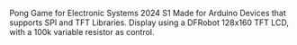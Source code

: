Pong Game for Electronic Systems 2024 S1
Made for Arduino Devices that supports SPI and TFT Libraries. Display using a DFRobot 128x160 TFT LCD, with a 100k variable resistor as control.
